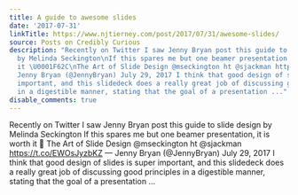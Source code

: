 ```yaml
---
title: A guide to awesome slides
date: '2017-07-31'
linkTitle: https://www.njtierney.com/post/2017/07/31/awesome-slides/
source: Posts on Credibly Curious
description: "Recently on Twitter I saw Jenny Bryan post this guide to slide design
  by Melinda Seckington\nIf this spares me but one beamer presentation, it is worth
  it \U0001F62C\nThe Art of Slide Design @mseckington ht @sjackman https://t.co/EWOsJyzbKZ\n&mdash;
  Jenny Bryan (@JennyBryan) July 29, 2017 I think that good design of slides is super
  important, and this slidedeck does a really great job of discussing good principles
  in a digestible manner, stating that the goal of a presentation ..."
disable_comments: true
---
```

Recently on Twitter I saw Jenny Bryan post this guide to slide design by Melinda Seckington
If this spares me but one beamer presentation, it is worth it 😬
The Art of Slide Design @mseckington ht @sjackman https://t.co/EWOsJyzbKZ
&mdash; Jenny Bryan (@JennyBryan) July 29, 2017 I think that good design of slides is super important, and this slidedeck does a really great job of discussing good principles in a digestible manner, stating that the goal of a presentation ...